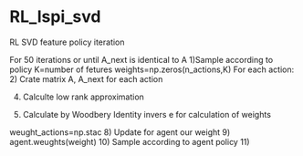 # RL_lspi_svd
RL SVD feature policy iteration

For 50 iterations or until A_next is identical to A
1)Sample according to policy
K=number of fetures
weights=np.zeros(n_actions,K)
For each action:
  2) Crate matrix A, A_next for each action
   
  4) Calculte low rank approximation

  6) Calculate by Woodbery Identity invers e for calculation of weights

weught_actions=np.stac
8) Update for agent our weight 
9) agent.weughts(weight)
10) Sample according to agent policy
11) 
